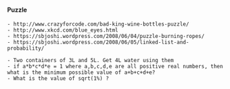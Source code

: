 #### Puzzle
	- http://www.crazyforcode.com/bad-king-wine-bottles-puzzle/
 	- http://www.xkcd.com/blue_eyes.html
 	- https://sbjoshi.wordpress.com/2008/06/04/puzzle-burning-ropes/
	- https://sbjoshi.wordpress.com/2008/06/05/linked-list-and-probability/

	- Two containers of 3L and 5L. Get 4L water using them
	- if a*b*c*d*e = 1 where a,b,c,d,e are all positive real numbers, then what is the minimum possible value of a+b+c+d+e?
	- What is the value of sqrt(1%) ?
